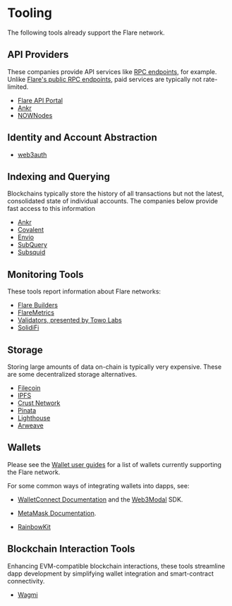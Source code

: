 # Tooling

The following tools already support the Flare network.

## API Providers

These companies provide API services like [RPC endpoints](glossary.md#rpc), for example.
Unlike [Flare's public RPC endpoints](./reference/network-config.md), paid services are typically not rate-limited.

* [Flare API Portal](https://api-portal.flare.network/)
* [Ankr](https://www.ankr.com/blog/flare-ankr-s-next-blockchain-connection/)
* [NOWNodes](https://nownodes.io/nodes)

## Identity and Account Abstraction

* [web3auth](https://web3auth.io/docs/connect-blockchain/flare)

## Indexing and Querying

Blockchains typically store the history of all transactions but not the latest, consolidated state of individual accounts.
The companies below provide fast access to this information

* [Ankr](https://www.ankr.com/blog/flare-ankr-s-next-blockchain-connection/)
* [Covalent](https://www.covalenthq.com/docs/networks/flare/)
* [Envio](https://docs.envio.dev/docs/overview)
* [SubQuery](https://academy.subquery.network/quickstart/quickstart_chains/flare.html)
* [Subsquid](https://docs.subsquid.io/evm-indexing/supported-networks/)

## Monitoring Tools

These tools report information about Flare networks:

* [Flare Builders](https://www.flare.builders/)
* [FlareMetrics](https://flaremetrics.io/)
* [Validators, presented by Towo Labs](https://validators.towolabs.com/)
* [SolidiFi](https://solidifi.app/validators)

## Storage

Storing large amounts of data on-chain is typically very expensive.
These are some decentralized storage alternatives.

* [Filecoin](https://docs.filecoin.io/developers/introduction/filecoin-and-ipfs)
* [IPFS](https://docs.ipfs.tech)
* [Crust Network](https://www.crust.network)
* [Pinata](https://www.pinata.cloud)
* [Lighthouse](https://www.lighthouse.storage)
* [Arweave](https://www.arweave.org)

## Wallets

Please see the [Wallet user guides](../user/wallets/index.md) for a list of wallets currently supporting the Flare network.

For some common ways of integrating wallets into dapps, see:

* [WalletConnect Documentation](https://docs.walletconnect.com/) and the [Web3Modal](https://docs.walletconnect.com/web3modal/about) SDK.

* [MetaMask Documentation](https://docs.metamask.io/wallet/how-to/get-started-building/).

* [RainbowKit](https://www.rainbowkit.com/)

## Blockchain Interaction Tools

Enhancing EVM-compatible blockchain interactions, these tools streamline dapp development by simplifying wallet integration and smart-contract connectivity.

* [Wagmi](https://wagmi.sh/core/api/chains)